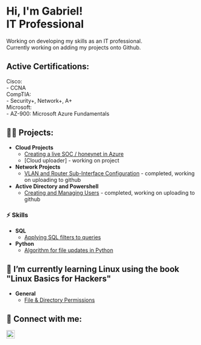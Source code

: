 <h1>Hi, I'm Gabriel! <br/>IT Professional</h1>
 Working on developing my skills as an IT professional.<br>
 Currently working on adding my projects onto Github.

<h2>Active Certifications:<br></h2> 
 Cisco:<br> - CCNA<br>
 CompTIA:<br> - Security+, Network+, A+<br>
 Microsoft:<br> - AZ-900: Microsoft Azure Fundamentals

<h2>👨‍💻 Projects:</h2>

- <b>Cloud Projects</b>
  - [Creating a live SOC / honeynet in Azure](https://github.com/gabriel-r100/Azure-Honeynet)
  - [Cloud uploader] - working on project
- <b>Network Projects</b>
  - [VLAN and Router Sub-Interface Configuration](https://github.com/gabriel-r100/Network-Administration-VLAN-and-Sub-Interfaces) - completed, working on uploading to github
- <b>Active Directory and Powershell</b>
  - [Creating and Managing Users](https://github.com/gabriel-r100/Creating-and-Managing-Users) - completed, working on uploading to github
  
<h3>⚡ Skills</h3>

- <b>SQL</b>
  - [Applying SQL filters to queries](https://github.com/gabriel-r100/Applying-SQL-filters)
- <b>Python</b>
  - [Algorithm for file updates in Python](https://github.com/gabriel-r100/Algorithm-file-update-Python)

<h2> 🌱 I’m currently learning Linux using the book "Linux Basics for Hackers"</h2>

- <b> General</b>
  - [File & Directory Permissions](https://github.com/gabriel-r100/Linux-File-Permissions)
        
<h2> 🤳 Connect with me:</h2>

[<img align="left" alt="Gabriel Roque" width="22px" src="https://cdn.jsdelivr.net/npm/simple-icons@v3/icons/linkedin.svg" />][linkedin]

[linkedin]: https://www.linkedin.com/in/gabriel-r100

<!--

Here are some ideas to get you started:

- 🔭 I’m currently working on
- 👯 I’m looking to collaborate on ...
- 🤔 I’m looking for help with ...
- 💬 Ask me about ...
- 📫 How to reach me: ...
- 😄 Pronouns: ...
- ⚡ Fun fact: ...
- 🌱 I’m currently learning ...
  - Vulnerability Management
-->
